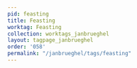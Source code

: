 ```yaml
---
pid: feasting
title: Feasting
worktag: Feasting
collection: worktags_janbrueghel
layout: tagpage_janbrueghel
order: '058'
permalink: "/janbrueghel/tags/feasting"
---
```

